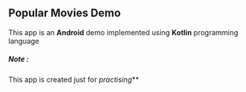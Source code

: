 ## Popular Movies Demo
This app is an **Android** demo implemented using **Kotlin** programming language
##### Note :
This app is created just for _practising_**
